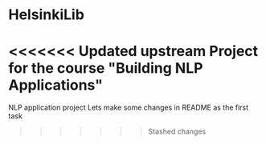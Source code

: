 # HelsinkiLib
<<<<<<< Updated upstream
Project for the course "Building NLP Applications"
=======
NLP application project
Lets make some changes in README as the first task
>>>>>>> Stashed changes
